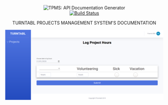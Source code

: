 <p align="center">
  <img src="https://avatars1.githubusercontent.com/u/21255133?s=200&v=4" alt="TPMS: API Documentation Generator" width="226">
  <br>
  <a href="https://travis-ci.org/FrancisBilla/Docs/"><img src="https://travis-ci.org/FrancisBilla/Docs.svg?branch=master" alt="Build Status"></a>
</p>

<p align="center">TURNTABL PROJECTS MANAGEMENT SYSTEM'S DOCUMENTATION</p>

<p align="center"><img src="./source/images/tpms.png" width=700 alt="Screenshot of Example Documentation created with Slate"></p>



